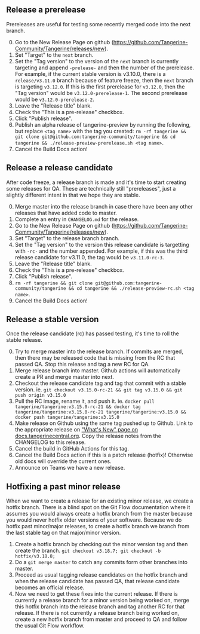 
## Release a prerelease  

Prereleases are useful for testing some recently merged code into the next branch.

0. Go to the New Release Page on github (https://github.com/Tangerine-Community/Tangerine/releases/new). 
1. Set "Target" to the `next` branch.
2. Set the "Tag version" to the version of the `next` branch is currently targeting and append `-prelease-` and then the number of the prerelease. For example, if the current stable version is v3.10.0, there is a `release/v3.11.0` branch because of feature freeze, then the `next` branch is targeting `v3.12.0`. If this is the first prerelease for `v3.12.0`, then the "Tag version" would be `v3.12.0-prerelease-1`. The second prerelease would be `v3.12.0-prerelease-2`.
3. Leave the "Release title" blank.
4. Check the "This is a pre-release" checkbox.
5. Click "Publish release".
6. Publish an alpha release of tangerine-preview by running the following, but replace `<tag name>` with the tag you created: `rm -rf tangerine && git clone git@github.com:tangerine-community/tangerine && cd tangerine && ./release-preview-prerelease.sh <tag name>`.
7. Cancel the Build Docs action!


## Release a release candidate

After code freeze, a release branch is made and it's time to start creating some releases for QA. These are technically still "prereleases", just a slightly different intent in that we hope they are stable.

0. Merge master into the release branch in case there have been any other releases that have added code to master.
0. Complete an entry in `CHANGELOG.md` for the release.
0. Go to the New Release Page on github (https://github.com/Tangerine-Community/Tangerine/releases/new). 
1. Set "Target" to the release branch branch.
2. Set the "Tag version" to the version this release candidate is targetting with `-rc-` and the number appended. For example, if this was the third release candidate for v3.11.0, the tag would be `v3.11.0-rc-3`. 
3. Leave the "Release title" blank.
4. Check the "This is a pre-release" checkbox.
5. Click "Publish release".
6. `rm -rf tangerine && git clone git@github.com:tangerine-community/tangerine && cd tangerine && ./release-preview-rc.sh <tag name>`.
7. Cancel the Build Docs action!

## Release a stable version 

Once the release candidate (rc) has passed testing, it's time to roll the stable release.

0. Try to merge master into the release branch. If commits are merged, then there may be released code that is missing from the RC that passed QA. Stop this release and tag a new RC for QA. 
1. Merge release branch into master. Github actions will automatically create a PR and merge master into next.
2. Checkout the release candidate tag and tag that commit with a stable version. ie. `git checkout v3.15.0-rc-21 && git tag v3.15.0 && git push origin v3.15.0`
3. Pull the RC image, rename it, and push it. ie. `docker pull tangerine/tangerine:v3.15.0-rc-21 && docker tag tangerine/tangerine:v3.15.0-rc-21 tangerine/tangerine:v3.15.0 && docker push tangerine/tangerine:v3.15.0`
4. Make release on Github using the same tag pushed up to Github. Link to the appropriate release on ["What's New" page on docs.tangerinecentral.org](https://docs.tangerinecentral.org/whats-new/). Copy the release notes from the CHANGELOG to this release.
5. Cancel the build in GitHub Actions for this tag.
7. Cancel the Build Docs action if this is a patch release (hotfix)! Otherwise old docs will override the current ones.
9. Announce on Teams we have a new release.

## Hotfixing a past minor release
When we want to create a release for an existing minor release, we create a hotfix branch. There is a blind spot on the Git Flow documentation where it assumes you would always create a hotfix branch from the master because you would never hotfix older versions of your software. Because we do hotfix past minor/major releases, to create a hotfix branch we branch from the last stable tag on that major/minor version. 

1. Create a hotfix branch by checking out the minor version tag and then create the branch. `git checkout v3.18.7; git checkout -b hotfix/v3.18.8;`
2. Do a `git merge master` to catch any commits form other branches into master.
3. Proceed as usual tagging release candidates on the hotfix branch and when the release candidate has passed QA, that release candidate becomes an official release.
4. Now we need to get these fixes into the current release. If there is currently a release branch for a minor version being worked on, merge this hotfix branch into the release branch and tag another RC for that release. If there is not currently a release branch being worked on, create a new hotfix branch from master and proceed to QA and follow the usual Git Flow workflow.
